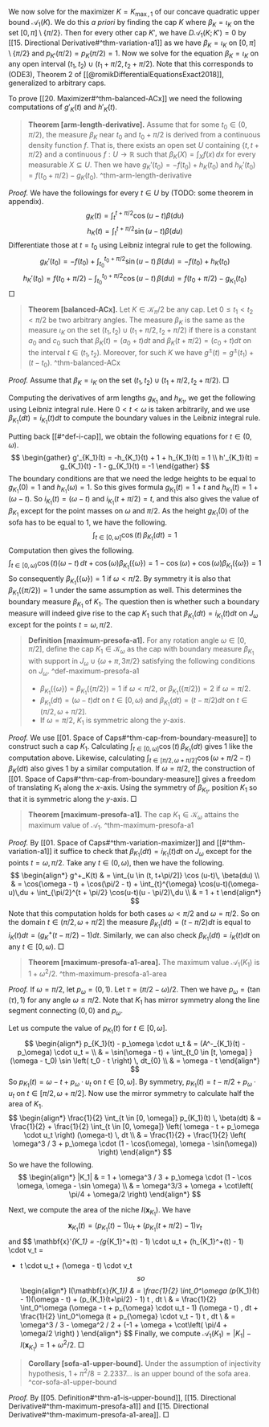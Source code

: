We now solve for the maximizer $K = K_{\max, 1}$ of our concave quadratic upper bound $\mathcal{A}_1(K)$. We do this _a priori_ by finding the cap $K$ where $\beta_{K} = \iota_{K}$ on the set $[0, \pi] \setminus \left\{ \pi/2 \right\}$. Then for every other cap $K'$, we have $D\mathcal{A}_1(K; K') = 0$ by [[15. Directional Derivative#^thm-variation-a1]] as we have $\beta_{K} = \iota_{K}$ on $[0, \pi] \setminus \left\{ \pi/2 \right\}$ and $p_{K'}(\pi/2) = p_K(\pi/2) = 1$. Now we solve for the equation $\beta_K = \iota_K$ on any open interval $(t_1, t_2) \cup (t_1 + \pi/2, t_2 + \pi/2)$. Note that this corresponds to (ODE3), Theorem 2 of [[@romikDifferentialEquationsExact2018]], generalized to arbitrary caps.

To prove [[20. Maximizer#^thm-balanced-ACx]] we need the following computations of $g'_K(t)$ and $h'_K(t)$.

> __Theorem [arm-length-derivative].__ Assume that for some $t_0 \in (0, \pi/2)$, the measure $\beta_K$ near $t_0$ and $t_0 + \pi/2$ is derived from a continuous density function $f$. That is, there exists an open set $U$ containing $\left\{ t, t + \pi/2 \right\}$ and a continuous $f : U \to \mathbb{R}$ such that $\beta_K(X) = \int_X f(x)\,dx$ for every measurable $X \subseteq U$. Then we have $g_{K}'(t_0) = -f(t_0) + h_{K}(t_0)$ and $h_K'(t_0) = f(t_0 + \pi/2) - g_K(t_0)$. ^thm-arm-length-derivative

_Proof._ We have the followings for every $t \in U$ by (TODO: some theorem in appendix).
$$g_{K}(t) = \int_{t}^{t+\pi/2} \cos \left( u - t \right) \beta(du)$$
$$h_{K}(t) = \int_{t}^{t+\pi/2} \sin \left( u - t \right) \beta(du)$$
Differentiate those at $t = t_0$ using Leibniz integral rule to get the following.
$$
g_{K}'(t_0) = -f(t_0) + \int_{t_0}^{t_0+\pi/2} \sin (u-t)\, \beta(du) = -f(t_0) + h_{K}(t_0) 
$$
$$
h_{K}'(t_0) = f\left( t_0 + \pi/2 \right) - \int_{t_0}^{t_0+\pi/2} \cos (u-t)\, \beta(du) = f(t_0 + \pi/2) - g_{K_1}(t_0)
$$
□

> __Theorem [balanced-ACx].__ Let $K \in \mathcal{K}_\pi/2$ be any cap. Let $0 \leq t_1 < t_2 < \pi/2$ be two arbitrary angles. The measure $\beta_{K}$ is the same as the measure $\iota_{K}$ on the set $(t_1, t_2) \cup (t_1 + \pi/2, t_2 + \pi/2)$ if there is a constant $a_0$ and $c_0$ such that $\beta_K(t) = (a_0 + t) dt$ and $\beta_K(t + \pi/2) = (c_0 + t) dt$ on the interval $t \in (t_1, t_2)$. Moreover, for such $K$ we have $g^{\pm}(t) = g^{\pm}(t_1) + (t - t_0)$. ^thm-balanced-ACx

_Proof._ Assume that $\beta_K = \iota_K$ on the set $(t_1, t_2) \cup (t_1 + \pi/2, t_2 + \pi/2)$. □

Computing the derivatives of arm lengths $g_{K_1}$ and $h_{K_1}$, we get the following using Leibniz integral rule. Here $0 < t < \omega$ is taken arbitrarily, and we use $\beta_{K_1}(dt) = i_{K_1}(t)dt$ to compute the boundary values in the Leibniz integral rule.

Putting back [[#^def-i-cap]], we obtain the following equations for $t \in (0, \omega)$.
$$
\begin{gather}
g'_{K_1}(t) = -h_{K_1}(t) + 1 + h_{K_1}(t) = 1 \\
h'_{K_1}(t) = g_{K_1}(t) - 1 - g_{K_1}(t) = -1
\end{gather}
$$
The boundary conditions are that we need the ledge heights to be equal to $g_{K_1}(0)=1$ and $h_{K_1}(\omega)=1$. So this gives formula $g_{K_1}(t) = 1 + t$ and $h_{K_1}(t) = 1 + (\omega-t)$. So $i_{K_1}(t) = (\omega-t)$ and $i_{K_1}(t+\pi/2) = t$, and this also gives the value of $\beta_{K_1}$ except for the point masses on $\omega$ and $\pi/2$. As the height $g_{K_1}(0)$ of the sofa has to be equal to 1, we have the following.
$$
\int_{t \in [0, \omega] } \cos \left( t \right) \, \beta_{K_1} (dt) = 1
$$
Computation then gives the following.
$$
\int_{t \in [0, \omega)} \cos (t) (\omega-t) \, dt + \cos(\omega) \beta_{K_1}(\{\omega\}) = 1 - \cos (\omega) + \cos (\omega) \beta_{K_1}(\left\{ \omega \right\}) = 1
$$
So consequently $\beta_{K_1}(\{\omega\}) = 1$ if $\omega < \pi/2$. By symmetry it is also that $\beta_{K_1}(\{\pi/2\}) = 1$ under the same assumption as well. This determines the boundary measure $\beta_{K_1}$ of $K_1$. The question then is whether such a boundary measure will indeed give rise to the cap $K_1$ such that $\beta_{K_1}(dt) = i_{K_1}(t)dt$ on $J_\omega$ except for the points $t = \omega, \pi/2$.

> __Definition [maximum-presofa-a1].__ For any rotation angle $\omega \in [0, \pi/2]$, define the cap $K_1 \in \mathcal{K}_\omega$ as the cap with boundary measure $\beta_{K_1}$ with support in $J_{\omega} \cup \left\{ \omega + \pi, 3 \pi/2 \right\}$ satisfying the following conditions on $J_{\omega}$. ^def-maximum-presofa-a1
> 
> - $\beta_{K_1}(\{\omega\}) = \beta_{K_1}(\{\pi/2\}) = 1$ if $\omega < \pi/2$, or $\beta_{K_1}\left( \left\{ \pi/2 \right\} \right) = 2$ if $\omega = \pi/2$.
> - $\beta_{{K_1}}(dt) = (\omega -t)dt$ on $t \in [0, \omega)$ and $\beta_{K_1}(dt) = (t - \pi/2)dt$ on $t \in (\pi/2, \omega + \pi/2]$.
> - If $\omega=\pi/2$, $K_1$ is symmetric along the $y$-axis.

_Proof._ We use [[01. Space of Caps#^thm-cap-from-boundary-measure]] to construct such a cap $K_1$. Calculating $\int_{t \in [0, \omega] } \cos \left( t \right) \, \beta_{K_1} (dt)$ gives 1 like the computation above. Likewise, calculating $\int_{t \in [\pi/2, \omega + \pi/2]} \cos\left( \omega + \pi/2 - t \right)  \, \beta_K(dt)$ also gives 1 by a similar computation. If $\omega = \pi/2$, the construction of [[01. Space of Caps#^thm-cap-from-boundary-measure]] gives a freedom of translating $K_1$ along the $x$-axis. Using the symmetry of $\beta_{K_1}$, position $K_1$ so that it is symmetric along the $y$-axis. □

> __Theorem [maximum-presofa-a1].__ The cap $K_1 \in \mathcal{K}_{\omega}$ attains the maximum value of $\mathcal{A}_1$. ^thm-maximum-presofa-a1

_Proof._ By [[01. Space of Caps#^thm-variation-maximizer]] and [[#^thm-variation-a1]] it suffice to check that $\beta_{K_1}(dt) = i_{K_1}(t)dt$ on $J_\omega$ except for the points $t = \omega, \pi/2$. Take any $t \in (0, \omega)$, then we have the following.
$$
\begin{align*}
g^+_K(t) & = \int_{u \in (t, t+\pi/2]} \cos (u-t)\, \beta(du) \\
& = \cos(\omega - t) + \cos(\pi/2 - t) + \int_{t}^{\omega} \cos(u-t)(\omega-u)\,du + \int_{\pi/2}^{t + \pi/2} \cos(u-t)(u - \pi/2)\,du  \\
& = 1 + t
\end{align*}
$$
Note that this computation holds for both cases $\omega < \pi/2$ and $\omega = \pi/2$. So on the domain $t \in (\pi/2, \omega + \pi/2]$ the measure $\beta_{K_1}(dt) = (t - \pi/2) dt$ is equal to $i_K(t) dt = (g^+_K(t - \pi/2) - 1) dt$. Similarly, we can also check $\beta_{K_1}(dt) = i_K(t) dt$ on any $t \in [0, \omega)$. □

> __Theorem [maximum-presofa-a1-area].__ The maximum value $\mathcal{A}_1(K_1)$ is $1 + \omega^2/2$.  ^thm-maximum-presofa-a1-area

_Proof._ If $\omega = \pi/2$, let $p_\omega = (0, 1)$. Let $\tau = (\pi/2-\omega)/2$. Then we have $p_\omega = (\tan(\tau), 1)$ for any angle $\omega \leq \pi/2$. Note that $K_1$ has mirror symmetry along the line segment connecting $(0, 0)$ and $p_\omega$.

Let us compute the value of $p_{K_1}(t)$ for $t \in [0, \omega]$. 
$$
\begin{align*}
p_{K_1}(t) - p_\omega \cdot u_t & = (A^-_{K_1}(t) - p_\omega) \cdot u_t =  \\
& = \sin(\omega - t) + \int_{t_0 \in [t, \omega] } (\omega - t_0) \sin \left( t_0 - t \right) \, dt_{0} \\
& = \omega - t
\end{align*}
$$
So $p_{K_1}(t) = \omega - t + p_{\omega} \cdot u_t$ on $t \in [0, \omega]$. By symmetry, $p_{K_1}(t) = t - \pi/2 + p_\omega \cdot u_t$ on $t \in [\pi/2, \omega + \pi/2]$. Now use the mirror symmetry to calculate half the area of $K_1$.
$$
\begin{align*}
\frac{1}{2} \int_{t \in [0, \omega]} p_{K_1}(t) \, \beta(dt) & = 
\frac{1}{2} + \frac{1}{2} \int_{t \in [0, \omega]} \left( \omega - t + p_\omega \cdot u_t \right)  (\omega-t) \, dt \\
& = \frac{1}{2} + \frac{1}{2} \left( \omega^3 / 3 + p_\omega \cdot (1 - \cos(\omega), \omega - \sin(\omega)) \right) 
\end{align*}
$$
So we have the following.
$$
\begin{align*}
|K_1| & = 1 + \omega^3 / 3 + p_\omega \cdot (1 - \cos \omega, \omega - \sin \omega) \\
& = \omega^3/3 + \omega + \cot\left( \pi/4 + \omega/2 \right)
\end{align*}
$$

Next, we compute the area of the niche $I(\mathbf{x}_{K_1})$. We have 
$$
\mathbf{x}_{K_1}(t) = (p_{K_1}(t) - 1)u_t + (p_{K_1}(t + \pi/2) - 1) v_t
$$
and
$$
\mathbf{x}'_{K_1} = -(g_{K_1}^+(t) - 1) \cdot u_t + (h_{K_1}^+(t) - 1) \cdot v_t = 
- t \cdot u_t + (\omega - t) \cdot v_t
$$
so
$$
\begin{align*}
I(\mathbf{x}_{K_1}) & = \frac{1}{2} \int_0^\omega (p_{K_1}(t) - 1)(\omega - t) + (p_{K_1}(t+\pi/2) - 1) t \, dt  \\
& = \frac{1}{2} \int_0^\omega (\omega - t + p_{\omega} \cdot u_t - 1) (\omega - t) \, dt + 
\frac{1}{2} \int_0^\omega (t + p_{\omega} \cdot v_t - 1) t \, dt \\
& = \omega^3 / 3 - \omega^2 / 2 + (-1 + \omega + \cot\left( \pi/4 + \omega/2 \right) )
\end{align*}
$$
Finally, we compute $\mathcal{A}_1(K_1) = |K_1| - I(\mathbf{x}_{K_1}) = 1 + \omega^2 / 2$. □

> __Corollary [sofa-a1-upper-bound].__ Under the assumption of injectivity hypothesis, $1 + \pi^2/8 = 2.2337\dots$ is an upper bound of the sofa area. ^cor-sofa-a1-upper-bound

_Proof._ By [[05. Definition#^thm-a1-is-upper-bound]], [[15. Directional Derivative#^thm-maximum-presofa-a1]] and [[15. Directional Derivative#^thm-maximum-presofa-a1-area]]. □
